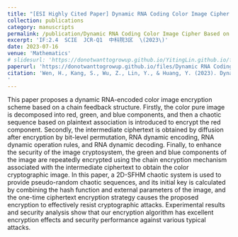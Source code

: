 ```yaml
---
title: "[ESI Highly Cited Paper] Dynamic RNA Coding Color Image Cipher Based on Chain Feedback Structure"
collection: publications
category: manuscripts
permalink: /publication/Dynamic RNA Coding Color Image Cipher Based on Chain Feedback Structure
excerpt: 'IF:2.4  SCIE  JCR-Q1  中科院3区  \(2023\)'
date: 2023-07-16
venue: 'Mathematics'
# slidesurl: 'https://donotwanttogrowup.github.io/YitingLin.github.io/files/slides1.pdf'
paperurl: 'https://donotwanttogrowup.github.io/files/Dynamic RNA Coding Color Image Cipher Based on Chain Feedback Structure.pdf'
citation: 'Wen, H., Kang, S., Wu, Z., Lin, Y., & Huang, Y. (2023). Dynamic RNA Coding Color Image Cipher Based on Chain Feedback Structure. In Mathematics (Vol. 11, Issue 14, p. 3133). MDPI AG. https://doi.org/10.3390/math11143133
'
---
```


This paper proposes a dynamic RNA-encoded color image encryption scheme based on a chain feedback structure. Firstly, the color pure image is decomposed into red, green, and blue components, and then a chaotic sequence based on plaintext association is introduced to encrypt the red component. Secondly, the intermediate ciphertext is obtained by diffusion after encryption by bit-level permutation, RNA dynamic encoding, RNA dynamic operation rules, and RNA dynamic decoding. Finally, to enhance the security of the image cryptosystem, the green and blue components of the image are repeatedly encrypted using the chain encryption mechanism associated with the intermediate ciphertext to obtain the color cryptographic image. In this paper, a 2D-SFHM chaotic system is used to provide pseudo-random chaotic sequences, and its initial key is calculated by combining the hash function and external parameters of the image, and the one-time ciphertext encryption strategy causes the proposed encryption to effectively resist cryptographic attacks. Experimental results and security analysis show that our encryption algorithm has excellent encryption effects and security performance against various typical attacks.